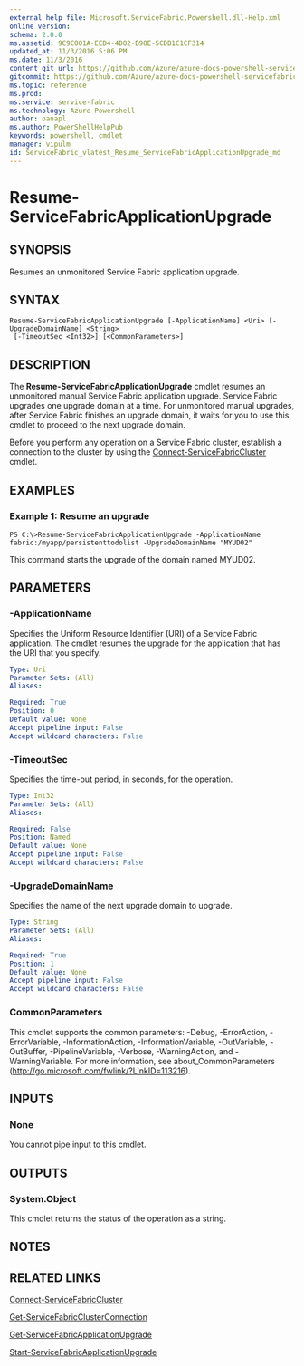 ```yaml
---
external help file: Microsoft.ServiceFabric.Powershell.dll-Help.xml
online version:
schema: 2.0.0
ms.assetid: 9C9C001A-EED4-4D82-B98E-5CDB1C1CF314
updated_at: 11/3/2016 5:06 PM
ms.date: 11/3/2016
content_git_url: https://github.com/Azure/azure-docs-powershell-servicefabric/blob/live/Service-Fabric-cmdlets/ServiceFabric/vlatest/Resume-ServiceFabricApplicationUpgrade.md
gitcommit: https://github.com/Azure/azure-docs-powershell-servicefabric/blob/79292df3c325e2a04987a559a1141637740ddd4c/Service-Fabric-cmdlets/ServiceFabric/vlatest/Resume-ServiceFabricApplicationUpgrade.md
ms.topic: reference
ms.prod: 
ms.service: service-fabric
ms.technology: Azure Powershell
author: oanapl
ms.author: PowerShellHelpPub
keywords: powershell, cmdlet
manager: vipulm
id: ServiceFabric_vlatest_Resume_ServiceFabricApplicationUpgrade_md
---
```


# Resume-ServiceFabricApplicationUpgrade

## SYNOPSIS
Resumes an unmonitored Service Fabric application upgrade.

## SYNTAX

```
Resume-ServiceFabricApplicationUpgrade [-ApplicationName] <Uri> [-UpgradeDomainName] <String>
 [-TimeoutSec <Int32>] [<CommonParameters>]
```

## DESCRIPTION
The **Resume-ServiceFabricApplicationUpgrade** cmdlet resumes an unmonitored manual Service Fabric application upgrade.
Service Fabric upgrades one upgrade domain at a time.
For unmonitored manual upgrades, after Service Fabric finishes an upgrade domain, it waits for you to use this cmdlet to proceed to the next upgrade domain.

Before you perform any operation on a Service Fabric cluster, establish a connection to the cluster by using the [Connect-ServiceFabricCluster](./Connect-ServiceFabricCluster.md) cmdlet.

## EXAMPLES

### Example 1: Resume an upgrade
```
PS C:\>Resume-ServiceFabricApplicationUpgrade -ApplicationName fabric:/myapp/persistenttodolist -UpgradeDomainName "MYUD02"
```

This command starts the upgrade of the domain named MYUD02.

## PARAMETERS

### -ApplicationName
Specifies the Uniform Resource Identifier (URI) of a Service Fabric application.
The cmdlet resumes the upgrade for the application that has the URI that you specify.

```yaml
Type: Uri
Parameter Sets: (All)
Aliases:

Required: True
Position: 0
Default value: None
Accept pipeline input: False
Accept wildcard characters: False
```

### -TimeoutSec
Specifies the time-out period, in seconds, for the operation.

```yaml
Type: Int32
Parameter Sets: (All)
Aliases:

Required: False
Position: Named
Default value: None
Accept pipeline input: False
Accept wildcard characters: False
```

### -UpgradeDomainName
Specifies the name of the next upgrade domain to upgrade.

```yaml
Type: String
Parameter Sets: (All)
Aliases:

Required: True
Position: 1
Default value: None
Accept pipeline input: False
Accept wildcard characters: False
```

### CommonParameters
This cmdlet supports the common parameters: -Debug, -ErrorAction, -ErrorVariable, -InformationAction, -InformationVariable, -OutVariable, -OutBuffer, -PipelineVariable, -Verbose, -WarningAction, and -WarningVariable. For more information, see about_CommonParameters (http://go.microsoft.com/fwlink/?LinkID=113216).

## INPUTS

### None
You cannot pipe input to this cmdlet.

## OUTPUTS

### System.Object
This cmdlet returns the status of the operation as a string.

## NOTES

## RELATED LINKS

[Connect-ServiceFabricCluster](xref:ServiceFabric/vlatest/Connect-ServiceFabricCluster.md)

[Get-ServiceFabricClusterConnection](xref:ServiceFabric/vlatest/Get-ServiceFabricClusterConnection.md)

[Get-ServiceFabricApplicationUpgrade](xref:ServiceFabric/vlatest/Get-ServiceFabricApplicationUpgrade.md)

[Start-ServiceFabricApplicationUpgrade](xref:ServiceFabric/vlatest/Start-ServiceFabricApplicationUpgrade.md)
